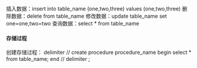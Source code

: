 插入数据：insert into table_name (one,two,three) values (one,two,three)
删除数据：delete from table_name
修改数据：update table_name set one=one,two=two
查询数据：select * from table_name

#### 存储过程

创建存储过程：
delimiter //
create procedure procedure_name
begin
select * from table_name;
end //
delimiter ;
